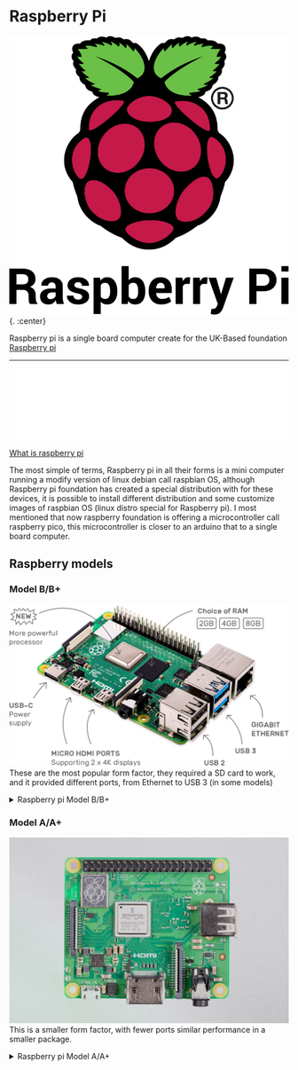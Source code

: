 # Raspberry Pi 
![pi logo](images/RPi-Logo-Stacked-Reg-SCREEN.png) {. :center}


Raspberry  pi  is a single board computer create for the UK-Based foundation [Raspberry pi](https://www.raspberrypi.org/)

-------------------------------
![Raspberry pi logo](images/RPi-Logo-White-Landscape-PRINT.png)
[What is raspberry pi](https://www.youtube.com/watch?v=uXUjwk2-qx4)

The most simple of terms, Raspberry pi in all their forms is a mini computer running a modify version of linux debian call raspbian OS, although Raspberry pi foundation has created a special distribution with for these devices, it is possible to install different distribution and some customize images of raspbian OS (linux distro special for Raspberry pi). I most mentioned that now raspberry foundation is offering a microcontroller call raspberry pico, this microcontroller is closer to an arduino that to a single board computer.

## Raspberry models

### Model B/B+
  ![Model B](images/modelB.png)
  These are the most popular form factor, they required a SD card to work, and it provided different ports, from Ethernet to USB 3 (in some models)
<details>
  <summary>Raspberry pi Model B/B+</summary>
  * [Raspberry pi 4 Model B](https://www.raspberrypi.com/products/raspberry-pi-4-model-b/)
  * [Raspberry pi 3 Model B+](https://www.raspberrypi.com/products/raspberry-pi-3-model-b-plus/)
  * [Raspberry pi 3 Model B](https://www.raspberrypi.com/products/raspberry-pi-3-model-b/)
  * [Raspberry pi 1 Model B+](https://www.raspberrypi.com/products/raspberry-pi-1-model-b-plus/)
  
</details>

### Model A/A+

  ![Model A](images/modelA.jpeg)
  This is a smaller form factor, with fewer ports similar performance in a smaller package.
<details>
  <summary>Raspberry pi Model A/A+</summary>
  * [Raspberry pi 3 Model A+](https://www.raspberrypi.com/products/raspberry-pi-3-model-a-plus/)
  * [Raspberry pi 1 Model A+](https://www.raspberrypi.com/products/raspberry-pi-1-model-a-plus/)

</details>